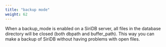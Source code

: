 ```yaml
---
title: "backup mode"
weight: 62
---
```


When a backup_mode is enabled on a SiriDB server, all files in the database
directory will be closed (both dbpath and buffer_path). This way you can make
a backup of SiriDB without having problems with open files.
